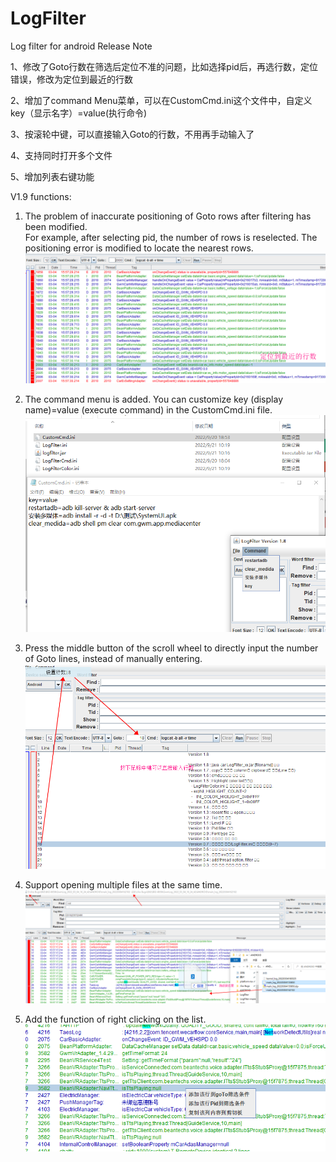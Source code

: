 # LogFilter
Log filter for android
Release Note 

1、修改了Goto行数在筛选后定位不准的问题，比如选择pid后，再选行数，定位错误，修改为定位到最近的行数

2、增加了command Menu菜单，可以在CustomCmd.ini这个文件中，自定义key（显示名字）=value(执行命令)

3、按滚轮中键，可以直接输入Goto的行数，不用再手动输入了

4、支持同时打开多个文件

5、增加列表右键功能



V1.9 functions:

1. The problem of inaccurate positioning of Goto rows after filtering has been modified. <br>
   For example, after selecting pid, the number of rows is reselected. The positioning error is modified to locate the nearest rows.
![image](https://github.com/tigerface/LogFilter/blob/master/images/goto.png)

2. The command menu is added. You can customize key (display name)=value (execute command) in the CustomCmd.ini file.
![image](https://github.com/tigerface/LogFilter/blob/master/images/command.png)

3. Press the middle button of the scroll wheel to directly input the number of Goto lines, instead of manually entering.
![image](https://github.com/tigerface/LogFilter/blob/master/images/middle_key.png)

4. Support opening multiple files at the same time.
 ![image](https://github.com/tigerface/LogFilter/blob/master/images/open_multi_files.png)

5. Add the function of right clicking on the list.
 ![image](https://github.com/tigerface/LogFilter/blob/master/images/right_button.png)
